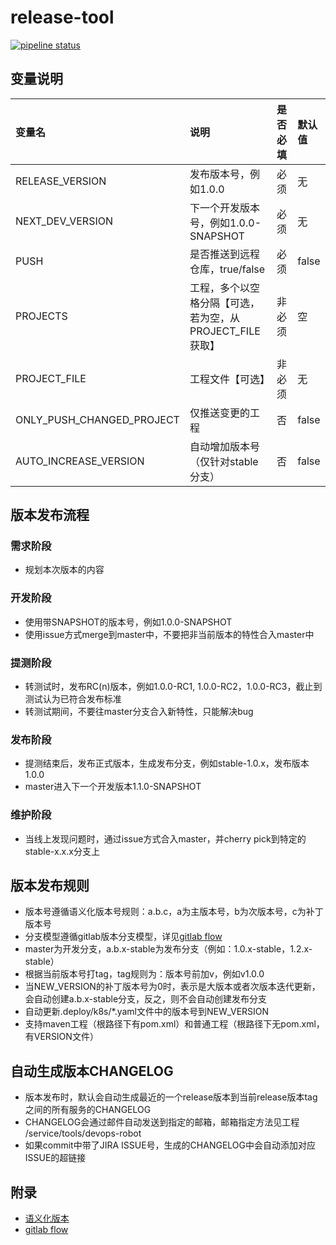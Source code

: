# release-tool

[![pipeline status](http://gitlab.gosuncs.com:10080/service/tools/release-tool/badges/master/pipeline.svg)](http://39.104.159.10:10080/service/tools/release-tool/commits/master)

## 变量说明
变量名 | 说明 | 是否必填 | 默认值
:---|:---|:---|:---
RELEASE_VERSION | 发布版本号，例如1.0.0 |必须 | 无
NEXT_DEV_VERSION | 下一个开发版本号，例如1.0.0-SNAPSHOT | 必须 | 无
PUSH | 是否推送到远程仓库，true/false |必须 | false
PROJECTS | 工程，多个以空格分隔【可选，若为空，从PROJECT_FILE获取】 | 非必须 | 空
PROJECT_FILE | 工程文件【可选】 | 非必须 | 无
ONLY_PUSH_CHANGED_PROJECT | 仅推送变更的工程 | 否 | false
AUTO_INCREASE_VERSION | 自动增加版本号（仅针对stable分支） | 否 | false


## 版本发布流程

### 需求阶段
* 规划本次版本的内容

### 开发阶段
* 使用带SNAPSHOT的版本号，例如1.0.0-SNAPSHOT
* 使用issue方式merge到master中，不要把非当前版本的特性合入master中

### 提测阶段
* 转测试时，发布RC(n)版本，例如1.0.0-RC1, 1.0.0-RC2，1.0.0-RC3，截止到测试认为已符合发布标准
* 转测试期间，不要往master分支合入新特性，只能解决bug

### 发布阶段
* 提测结束后，发布正式版本，生成发布分支，例如stable-1.0.x，发布版本1.0.0
* master进入下一个开发版本1.1.0-SNAPSHOT

### 维护阶段
* 当线上发现问题时，通过issue方式合入master，并cherry pick到特定的stable-x.x.x分支上

## 版本发布规则
* 版本号遵循语义化版本号规则：a.b.c，a为主版本号，b为次版本号，c为补丁版本号
* 分支模型遵循gitlab版本分支模型，详见[gitlab flow](https://docs.gitlab.com/ee/workflow/gitlab_flow.html)
* master为开发分支，a.b.x-stable为发布分支（例如：1.0.x-stable，1.2.x-stable）
* 根据当前版本号打tag，tag规则为：版本号前加v，例如v1.0.0
* 当NEW_VERSION的补丁版本号为0时，表示是大版本或者次版本迭代更新，会自动创建a.b.x-stable分支，反之，则不会自动创建发布分支
* 自动更新.deploy/k8s/*.yaml文件中的版本号到NEW_VERSION
* 支持maven工程（根路径下有pom.xml）和普通工程（根路径下无pom.xml，有VERSION文件）

## 自动生成版本CHANGELOG
* 版本发布时，默认会自动生成最近的一个release版本到当前release版本tag之间的所有服务的CHANGELOG
* CHANGELOG会通过邮件自动发送到指定的邮箱，邮箱指定方法见工程 /service/tools/devops-robot
* 如果commit中带了JIRA ISSUE号，生成的CHANGELOG中会自动添加对应ISSUE的超链接

## 附录
* [语义化版本](https://semver.org/lang/zh-CN/)
* [gitlab flow](https://docs.gitlab.com/ee/workflow/gitlab_flow.html)